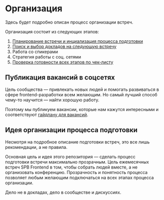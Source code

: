 # Организация

Здесь будет подробно описан процесс организации встреч.

Организация состоит из следующих этапов:

1. [Планирование встречи и инциализация процесса подготовки](https://github.com/spb-frontend/organisation/blob/master/planning.md)
2. [Поиск и выбор докладов на следующую встречу](https://github.com/spb-frontend/organisation/blob/master/presentations.md)
3. Работа со спикерами
4. Стратегия работы с соц. сетями
5. [Проверка готовности всех этапов по чек-листу](https://github.com/spb-frontend/organisation/blob/master/checklist.md)

## Публикация вакансий в соцсетях

Цель сообщества — привлекать новых людей и помогать развиваться в сфере frontend-разработки всем желающим. Но самый лучший способ чему-то научится — найти хорошую работу.

Поэтому мы публикуем вакансии, которые нам кажутся интересными и соответствуют [гайдлану для вакансий](https://github.com/spb-frontend/organisation/blob/master/vacancy.md).

## Идея организации процесса подготовки

Несмотря на подробное описание подготовки встреч, это все лишь рекомендации, а не правила.

Основная цель и идея этого репозитория — сделать процесс подготовки встречи максимально прозрачным. Цель ежемесячных встреч SPB Frontend в том, чтобы собрать людей вместе, а не организовать конференцию. Прозрачность и понятность процесса позволяет любым желающим подключаться на всех этапах процесса организации.

Дело не в докладах, дело в сообществе и дискуссиях.
